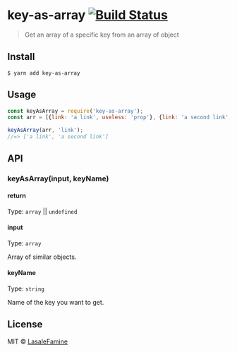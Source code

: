 # key-as-array [![Build Status](https://travis-ci.org/LasaleFamine/key-as-array.svg?branch=master)](https://travis-ci.org/LasaleFamine/key-as-array)

> Get an array of a specific key from an array of object


## Install

```
$ yarn add key-as-array
```


## Usage

```js
const keyAsArray = require('key-as-array');
const arr = [{link: 'a link', useless: 'prop'}, {link: 'a second link', useless: 'prop2'}]

keyAsArray(arr, 'link');
//=> ['a link', 'a second link']
```


## API

### keyAsArray(input, keyName)

#### return

Type: `array` || `undefined`

#### input

Type: `array`

Array of similar objects.

#### keyName

Type: `string`

Name of the key you want to get.


## License

MIT © [LasaleFamine](https://github.com/lasalefamine)

